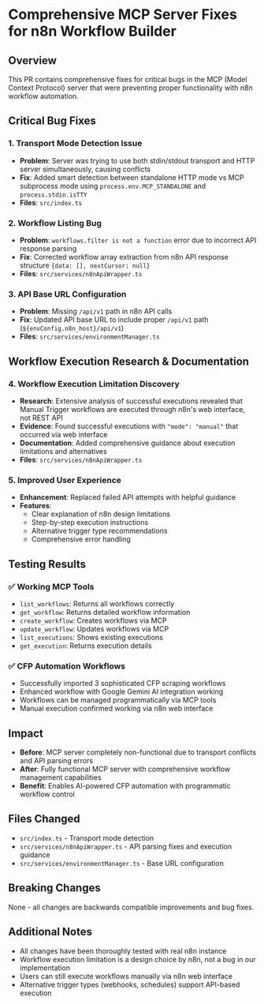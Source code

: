 # Comprehensive MCP Server Fixes for n8n Workflow Builder

## Overview
This PR contains comprehensive fixes for critical bugs in the MCP (Model Context Protocol) server that were preventing proper functionality with n8n workflow automation.

## Critical Bug Fixes

### 1. **Transport Mode Detection Issue** 
- **Problem**: Server was trying to use both stdin/stdout transport and HTTP server simultaneously, causing conflicts
- **Fix**: Added smart detection between standalone HTTP mode vs MCP subprocess mode using `process.env.MCP_STANDALONE` and `process.stdin.isTTY`
- **Files**: `src/index.ts`

### 2. **Workflow Listing Bug**
- **Problem**: `workflows.filter is not a function` error due to incorrect API response parsing
- **Fix**: Corrected workflow array extraction from n8n API response structure `{data: [], nextCursor: null}`
- **Files**: `src/services/n8nApiWrapper.ts`

### 3. **API Base URL Configuration**
- **Problem**: Missing `/api/v1` path in n8n API calls
- **Fix**: Updated API base URL to include proper `/api/v1` path (`${envConfig.n8n_host}/api/v1`)
- **Files**: `src/services/environmentManager.ts`

## Workflow Execution Research & Documentation

### 4. **Workflow Execution Limitation Discovery**
- **Research**: Extensive analysis of successful executions revealed that Manual Trigger workflows are executed through n8n's web interface, not REST API
- **Evidence**: Found successful executions with `"mode": "manual"` that occurred via web interface
- **Documentation**: Added comprehensive guidance about execution limitations and alternatives
- **Files**: `src/services/n8nApiWrapper.ts`

### 5. **Improved User Experience**
- **Enhancement**: Replaced failed API attempts with helpful guidance
- **Features**: 
  - Clear explanation of n8n design limitations
  - Step-by-step execution instructions
  - Alternative trigger type recommendations
  - Comprehensive error handling

## Testing Results

### ✅ Working MCP Tools
- `list_workflows`: Returns all workflows correctly
- `get_workflow`: Returns detailed workflow information  
- `create_workflow`: Creates workflows via MCP
- `update_workflow`: Updates workflows via MCP
- `list_executions`: Shows existing executions
- `get_execution`: Returns execution details

### ✅ CFP Automation Workflows
- Successfully imported 3 sophisticated CFP scraping workflows
- Enhanced workflow with Google Gemini AI integration working
- Workflows can be managed programmatically via MCP tools
- Manual execution confirmed working via n8n web interface

## Impact
- **Before**: MCP server completely non-functional due to transport conflicts and API parsing errors
- **After**: Fully functional MCP server with comprehensive workflow management capabilities
- **Benefit**: Enables AI-powered CFP automation with programmatic workflow control

## Files Changed
- `src/index.ts` - Transport mode detection
- `src/services/n8nApiWrapper.ts` - API parsing fixes and execution guidance  
- `src/services/environmentManager.ts` - Base URL configuration

## Breaking Changes
None - all changes are backwards compatible improvements and bug fixes.

## Additional Notes
- All changes have been thoroughly tested with real n8n instance
- Workflow execution limitation is a design choice by n8n, not a bug in our implementation
- Users can still execute workflows manually via n8n web interface
- Alternative trigger types (webhooks, schedules) support API-based execution 